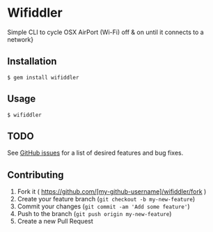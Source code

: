 # Wifiddler

Simple CLI to cycle OSX AirPort (Wi-Fi) off & on until it connects to a network}

## Installation

    $ gem install wifiddler

## Usage

    $ wifiddler

## TODO

See [GitHub issues](https://github.com/gsterndale/wifiddler/issues) for a list of desired features and bug fixes.

## Contributing

1. Fork it ( https://github.com/[my-github-username]/wifiddler/fork )
2. Create your feature branch (`git checkout -b my-new-feature`)
3. Commit your changes (`git commit -am 'Add some feature'`)
4. Push to the branch (`git push origin my-new-feature`)
5. Create a new Pull Request

